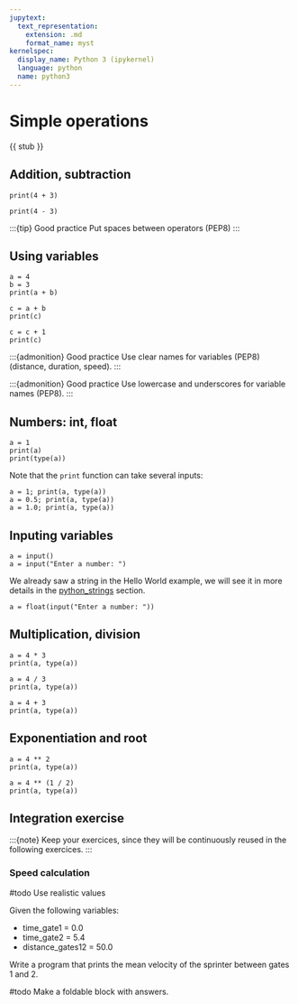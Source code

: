 ```yaml
---
jupytext:
  text_representation:
    extension: .md
    format_name: myst
kernelspec:
  display_name: Python 3 (ipykernel)
  language: python
  name: python3
---
```


# Simple operations

{{ stub }}

## Addition, subtraction

```{code-cell}
print(4 + 3)
```

```{code-cell}
print(4 - 3)
```

:::{tip} Good practice
Put spaces between operators (PEP8)
:::

## Using variables

```{code-cell}
a = 4
b = 3
print(a + b)
```

```{code-cell}
c = a + b
print(c)
```

```{code-cell}
c = c + 1
print(c)
````

:::{admonition} Good practice
Use clear names for variables (PEP8) (distance, duration, speed).
:::

:::{admonition} Good practice
Use lowercase and underscores for variable names (PEP8).
:::

## Numbers: int, float

```{code-cell}
a = 1
print(a)
print(type(a))
```

Note that the `print` function can take several inputs:
```{code-cell}
a = 1; print(a, type(a))
a = 0.5; print(a, type(a))
a = 1.0; print(a, type(a))
```

## Inputing variables

```
a = input()
a = input("Enter a number: ")
```

We already saw a string in the Hello World example, we will see it in more details in the [python_strings](python_strings.md) section.

```
a = float(input("Enter a number: "))
```

## Multiplication, division

```{code-cell}
a = 4 * 3
print(a, type(a))

a = 4 / 3
print(a, type(a))

a = 4 + 3
print(a, type(a))
```

## Exponentiation and root

```{code-cell}
a = 4 ** 2
print(a, type(a))

a = 4 ** (1 / 2)
print(a, type(a))
```

## Integration exercise

:::{note}
Keep your exercices, since they will be continuously reused in the following exercices.
:::

### Speed calculation

#todo Use realistic values

Given the following variables:
  - time_gate1 = 0.0
  - time_gate2 = 5.4
  - distance_gates12 = 50.0

Write a program that prints the mean velocity of the sprinter between gates 1 and 2.

#todo Make a foldable block with answers.
